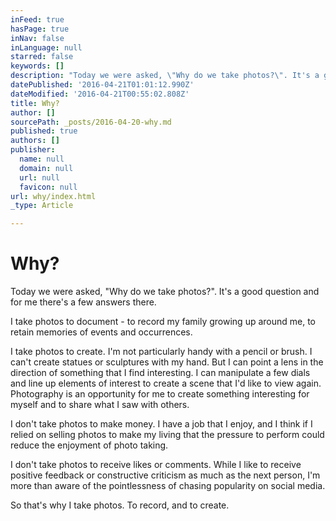 ```yaml
---
inFeed: true
hasPage: true
inNav: false
inLanguage: null
starred: false
keywords: []
description: "Today we were asked, \"Why do we take photos?\". It's a good question and for me there's a few answers there."
datePublished: '2016-04-21T01:01:12.990Z'
dateModified: '2016-04-21T00:55:02.808Z'
title: Why?
author: []
sourcePath: _posts/2016-04-20-why.md
published: true
authors: []
publisher:
  name: null
  domain: null
  url: null
  favicon: null
url: why/index.html
_type: Article

---
```

# Why?

Today we were asked, "Why do we take photos?". It's a good question and for me there's a few answers there.

I take photos to document - to record my family growing up around me, to retain memories of events and occurrences.

I take photos to create. I'm not particularly handy with a pencil or brush. I can't create statues or sculptures with my hand. But I can point a lens in the direction of something that I find interesting. I can manipulate a few dials and line up elements of interest to create a scene that I'd like to view again. Photography is an opportunity for me to create something interesting for myself and to share what I saw with others.

I don't take photos to make money. I have a job that I enjoy, and I think if I relied on selling photos to make my living that the pressure to perform could reduce the enjoyment of photo taking. 

I don't take photos to receive likes or comments. While I like to receive positive feedback or constructive criticism as much as the next person, I'm more than aware of the pointlessness of chasing popularity on social media.

So that's why I take photos. To record, and to create.
